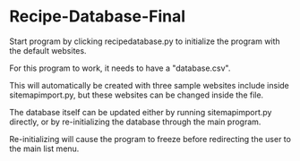 # Recipe-Database-Final

Start program by clicking recipedatabase.py to initialize the program with the default websites.

For this program to work, it needs to have a "database.csv". 

This will automatically be created with three sample websites include inside sitemapimport.py, but these websites can be changed inside the file. 

The database itself can be updated either by running sitemapimport.py directly, or by re-initializing the database through the main program.

Re-initializing will cause the program to freeze before redirecting the user to the main list menu.
